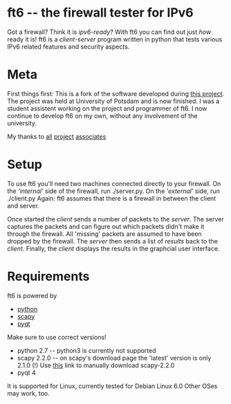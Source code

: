 # ft6 -- the firewall tester for IPv6

Got a firewall? Think it is _ipv6-ready_? With ft6 you can find out just _how_ ready it is!
ft6 is a _client-server_ program written in python that tests various IPv6 related features and security aspects.

# Meta

First things first: This is a fork of the software developed during [this project](www.idsv6.de/en). The project was held at University of Potsdam and is now finished.
I was a student assistent working on the project and programmer of ft6.
I now continue to develop ft6 on my own, without any involvement of the university.

My thanks to [all](http://cs.uni-potsdam.de/bs) [project](http://prof.beuth-hochschule.de/scheffler) [associates](http://www.eantc.de)


# Setup
To use ft6 you'll need two machines connected directly to your firewall.
On the _'internal'_ side of the firewall, run ./server.py. On the _'external'_ side, run ./client.py
Again: ft6 assumes that there is a firewall in between the client and server.

Once started the _client_ sends a number of packets to the _server_. The server captures the packets and can figure
out which packets didn't make it through the firewall. All 'missing' packets are assumed to have been dropped by the firewall.
The _server_ then sends a list of _results_ back to the _client_. Finally, the _client_ displays the results in the 
graphcial user interface.


# Requirements
ft6 is powered by 

- [python](http://www.python.org/)
- [scapy](http://www.secdev.org/projects/scapy/)
- [pyqt](http://www.riverbankcomputing.co.uk/software/pyqt/intro)

Make sure to use correct versions!

- python 2.7 -- python3 is currently not supported
- scapy 2.2.0 -- on scapy's download page the 'latest' version is only 2.1.0 (!) Use [this](http://www.secdev.org/projects/scapy/files/scapy-2.2.0.tar.gz) link to manually download scapy-2.2.0
- pyqt 4

It is supported for Linux, currently tested for Debian Linux 6.0
Other OSes may work, too.
